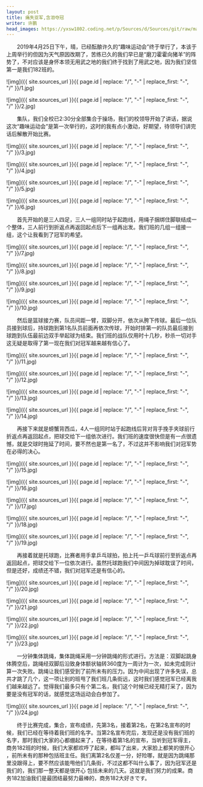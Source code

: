 ```yaml
---
layout: post
title: 痛失亚军,含泪夺冠
writer: 许鹏
head_images: https://yxsw1802.coding.net/p/Sources/d/Sources/git/raw/master/2019-04-28-ni-men-dou-shi-la-ji-xp/1.jpg
---
```

&emsp;&emsp;2019年4月25日下午，晴，已经酝酿许久的“趣味运动会”终于举行了，本该于上周举行的但因为天气原因改期了，苦练已久的我们早已是“磨刀霍霍向猪羊”的阵势了，不对应该是身怀本领无用武之地的我们终于找到了用武之地，因为我们坚信第一是我们182班的。

![img]({{ site.sources_url }}{{ page.id | replace: "/", "-" | replace_first: "-", "/" }}/1.jpg)

![img]({{ site.sources_url }}{{ page.id | replace: "/", "-" | replace_first: "-", "/" }}/2.jpg)

&emsp;&emsp;集队，我们全校已2:30分全部集合于操场，我们的校领导开始了讲话，据说这次“趣味运动会”是第一次举行的，这时的我有点小激动，好期望，待领导们讲完话后解散开始比赛。

![img]({{ site.sources_url }}{{ page.id | replace: "/", "-" | replace_first: "-", "/" }}/3.jpg)

![img]({{ site.sources_url }}{{ page.id | replace: "/", "-" | replace_first: "-", "/" }}/4.jpg)

![img]({{ site.sources_url }}{{ page.id | replace: "/", "-" | replace_first: "-", "/" }}/5.jpg)

![img]({{ site.sources_url }}{{ page.id | replace: "/", "-" | replace_first: "-", "/" }}/6.jpg)

&emsp;&emsp;首先开始的是三人四足，三人一组同时站于起跑线，用绳子捆绑住脚联结成一个整体，三人前行到折返点再返回起点后下一组再出发。我们班的几组一组接一组，这个让我看到了冠军的希望。

![img]({{ site.sources_url }}{{ page.id | replace: "/", "-" | replace_first: "-", "/" }}/7.jpg)

![img]({{ site.sources_url }}{{ page.id | replace: "/", "-" | replace_first: "-", "/" }}/8.jpg)

![img]({{ site.sources_url }}{{ page.id | replace: "/", "-" | replace_first: "-", "/" }}/9.jpg)

![img]({{ site.sources_url }}{{ page.id | replace: "/", "-" | replace_first: "-", "/" }}/10.jpg)

&emsp;&emsp;然后是篮球接力赛，队员间距一臂，双脚分开，依次从胯下传球。最后一位队员接到球后，持球跑到第1名队员前面再依次传球，开始时排第一的队员最后接到球跑到队伍最前边双手举起球为结束。我们班的战队仅用时十几秒，秒杀一切对手这无疑是取得了第一现在我们对冠军越来越有信心了。

![img]({{ site.sources_url }}{{ page.id | replace: "/", "-" | replace_first: "-", "/" }}/11.jpg)

![img]({{ site.sources_url }}{{ page.id | replace: "/", "-" | replace_first: "-", "/" }}/12.jpg)

![img]({{ site.sources_url }}{{ page.id | replace: "/", "-" | replace_first: "-", "/" }}/13.jpg)

![img]({{ site.sources_url }}{{ page.id | replace: "/", "-" | replace_first: "-", "/" }}/14.jpg)

&emsp;&emsp;再接下来就是螃蟹背西瓜，4人一组同时站于起跑线后背对背手挽手夹球前行折返点再返回起点，把球交给下一组依次进行。我们班的速度很快但是有一点很遗憾，就是交球时拖延了时间，要不然也是第一名了，不过这并不影响我们对冠军势在必得的决心。

![img]({{ site.sources_url }}{{ page.id | replace: "/", "-" | replace_first: "-", "/" }}/15.jpg)

![img]({{ site.sources_url }}{{ page.id | replace: "/", "-" | replace_first: "-", "/" }}/16.jpg)

![img]({{ site.sources_url }}{{ page.id | replace: "/", "-" | replace_first: "-", "/" }}/17.jpg)

![img]({{ site.sources_url }}{{ page.id | replace: "/", "-" | replace_first: "-", "/" }}/18.jpg)

![img]({{ site.sources_url }}{{ page.id | replace: "/", "-" | replace_first: "-", "/" }}/19.jpg)

&emsp;&emsp;再接着就是托球跑，比赛者用手拿乒乓球拍，拍上托一乒乓球前行至折返点再返回起点，把球交给下一位依次进行。虽然托球跑我们中间因为掉球耽误了时间，但是还好，成绩还不错，我们对冠军还是有信心的。

![img]({{ site.sources_url }}{{ page.id | replace: "/", "-" | replace_first: "-", "/" }}/20.jpg)

![img]({{ site.sources_url }}{{ page.id | replace: "/", "-" | replace_first: "-", "/" }}/21.jpg)

![img]({{ site.sources_url }}{{ page.id | replace: "/", "-" | replace_first: "-", "/" }}/22.jpg)

![img]({{ site.sources_url }}{{ page.id | replace: "/", "-" | replace_first: "-", "/" }}/23.jpg)

&emsp;&emsp;一分钟集体跳绳，集体跳绳采用一分钟跳绳的形式进行。方法是：双脚起跳身体腾空后，跳绳经双脚后沿致身体额状轴转360度为一周计为一次，如未完成则计算一次失败。跳绳让我们感受到了前所未有的压力。因为中间出现了许多失误，总共才跳了几个，这一项让别的班甩了我们班几条街远，这时我们感觉冠军已经离我们越来越远了。觉得我们最多只有个第二名，我们这个时候已经无精打采了，因为要是没有冠军的话，就感觉这场运动会白参加了。

![img]({{ site.sources_url }}{{ page.id | replace: "/", "-" | replace_first: "-", "/" }}/24.jpg)

&emsp;&emsp;终于比赛完成，集合，宣布成绩，先第3名，接着第2名，在第2名宣布的时候，我们已经在等待着我们班的名字。当第2名宣布完后，发现还是没有我们班的名字，那时我们大家的心都绷起来了，在等待着第1名的宣布，当听到冠军得主，商务182班的时候，我们大家都欢呼了起来，都叫了出来，大家脸上都笑的很开心 ，前所未有的那种包括班主任。我们离第2名仅差一分，好险哪，就是因为跳绳那里没跟得上，要不然应该能甩他们几条街，不过这都不叫什么事了，因为冠军还是我们的，我们那一整天都是很开心  包括未来的几天。这就是我们努力的成果。商务182加油我们是最团结最努力最棒的，商务182大好きです。

